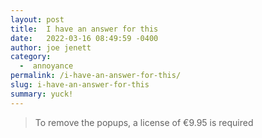 ```yaml
---
layout: post
title:  I have an answer for this
date:   2022-03-16 08:49:59 -0400
author: joe jenett
category:
  -  annoyance
permalink: /i-have-an-answer-for-this/
slug: i-have-an-answer-for-this
summary: yuck!
---
```

<blockquote><p>To remove the popups, a license of €9.95 is required</p></blockquote>

<a href="https://brid.gy/publish/twitter"></a>
<data class="p-bridgy-omit-link" value="false"></data>